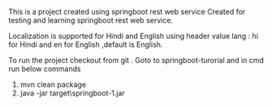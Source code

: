 This is a project created using  springboot rest web service 
Created for testing and learning springboot rest web service.

Localization is supported for Hindi and English using header value lang : hi for Hindi and en for English ,default is English.

To run the project checkout from git .
Goto to springboot-turorial and in cmd run below commands
1) mvn clean package
2) java -jar target\springboot-1.jar


